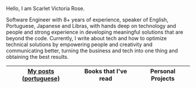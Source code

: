 Hello, I am Scarlet Victoria Rose. 

Software Engineer with 8+ years of experience, speaker of English, Portuguese, Japanese and Libras, with hands deep on technology and people and strong experience in developing meaningful solutions that are beyond the code. Currently, I write about tech and how to optimize technical solutions by empowering people and creativity and communicating better, turning the business and tech into one thing and obtaining the best results.

| [My posts (portuguese)](https://dev.to/scarlet) | **Books that I've read** | **Personal Projects** |
| - | - | - |


